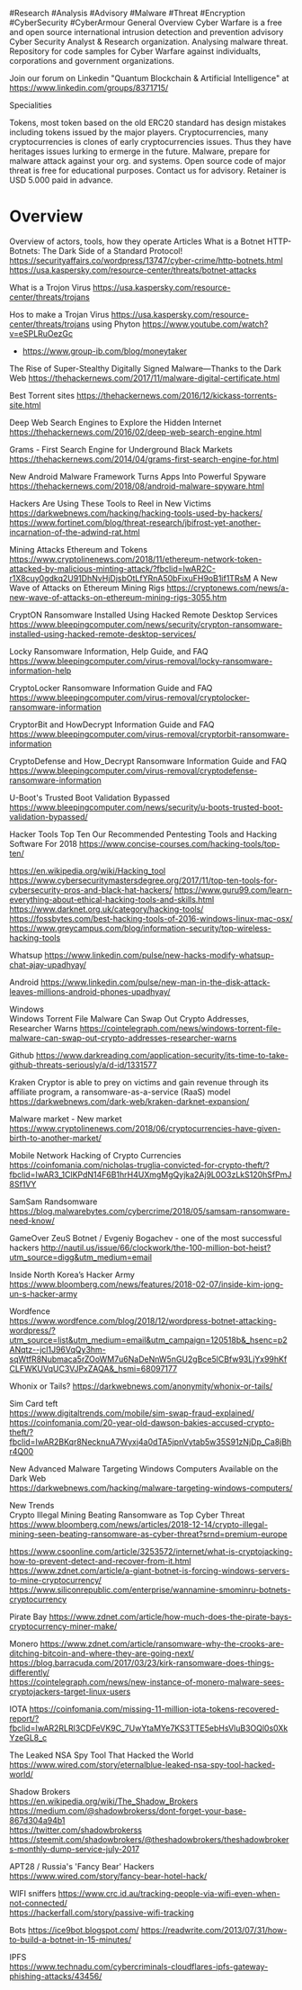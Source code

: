 #Research #Analysis #Advisory #Malware #Threat #Encryption #CyberSecurity #CyberArmour General Overview Cyber Warfare is a free and open source international intrusion detection and prevention advisory Cyber Security Analyst & Research organization. Analysing malware threat. Repository for code samples for Cyber Warfare against individualts, corporations and government organizations.

Join our forum on Linkedin "Quantum Blockchain & Artificial Intelligence" at https://www.linkedin.com/groups/8371715/

Specialities

Tokens, most token based on the old ERC20 standard has design mistakes including tokens issued by the major players.
Cryptocurrencies, many cryptocurrencies is clones of early cryptocurrencies issues. Thus they have heritages issues lurking to ermerge in the future.
Malware, prepare for malware attack against your org. and systems.
Open source code of major threat is free for educational purposes. Contact us for advisory. Retainer is USD 5.000 paid in advance.



# Overview
Overview of actors, tools, how they operate
Articles
What is a Botnet HTTP-Botnets: The Dark Side of a Standard Protocol!
https://securityaffairs.co/wordpress/13747/cyber-crime/http-botnets.html                                                            
https://usa.kaspersky.com/resource-center/threats/botnet-attacks

What is a Trojon Virus
https://usa.kaspersky.com/resource-center/threats/trojans

Hos to make a Trojan Virus
https://usa.kaspersky.com/resource-center/threats/trojans
using Phyton
https://www.youtube.com/watch?v=eSPLRuOezGc


- https://www.group-ib.com/blog/moneytaker

The Rise of Super-Stealthy Digitally Signed Malware—Thanks to the Dark Web
https://thehackernews.com/2017/11/malware-digital-certificate.html


Best Torrent sites 
https://thehackernews.com/2016/12/kickass-torrents-site.html

Deep Web Search Engines to Explore the Hidden Internet
https://thehackernews.com/2016/02/deep-web-search-engine.html

Grams - First Search Engine for Underground Black Markets
 https://thehackernews.com/2014/04/grams-first-search-engine-for.html


 
 New Android Malware Framework Turns Apps Into Powerful Spyware
https://thehackernews.com/2018/08/android-malware-spyware.html

Hackers Are Using These Tools to Reel in New Victims
https://darkwebnews.com/hacking/hacking-tools-used-by-hackers/
https://www.fortinet.com/blog/threat-research/jbifrost-yet-another-incarnation-of-the-adwind-rat.html


Mining Attacks Ethereum and Tokens                                                                                                   
https://www.cryptolinenews.com/2018/11/ethereum-network-token-attacked-by-malicious-minting-attack/?fbclid=IwAR2C-r1X8cuy0gdkq2U91DhNvHjDjsbOtLfYRnA50bFixuFH9oB1if1TRsM
A New Wave of Attacks on Ethereum Mining Rigs
https://cryptonews.com/news/a-new-wave-of-attacks-on-ethereum-mining-rigs-3055.htm



CryptON Ransomware Installed Using Hacked Remote Desktop Services
https://www.bleepingcomputer.com/news/security/crypton-ransomware-installed-using-hacked-remote-desktop-services/

Locky Ransomware Information, Help Guide, and FAQ
https://www.bleepingcomputer.com/virus-removal/locky-ransomware-information-help

CryptoLocker Ransomware Information Guide and FAQ
https://www.bleepingcomputer.com/virus-removal/cryptolocker-ransomware-information

CryptorBit and HowDecrypt Information Guide and FAQ
https://www.bleepingcomputer.com/virus-removal/cryptorbit-ransomware-information

CryptoDefense and How_Decrypt Ransomware Information Guide and FAQ
https://www.bleepingcomputer.com/virus-removal/cryptodefense-ransomware-information

U-Boot's Trusted Boot Validation Bypassed
https://www.bleepingcomputer.com/news/security/u-boots-trusted-boot-validation-bypassed/

Hacker Tools Top Ten
Our Recommended Pentesting Tools and Hacking Software For 2018
https://www.concise-courses.com/hacking-tools/top-ten/

https://en.wikipedia.org/wiki/Hacking_tool
https://www.cybersecuritymastersdegree.org/2017/11/top-ten-tools-for-cybersecurity-pros-and-black-hat-hackers/
https://www.guru99.com/learn-everything-about-ethical-hacking-tools-and-skills.html
https://www.darknet.org.uk/category/hacking-tools/
https://fossbytes.com/best-hacking-tools-of-2016-windows-linux-mac-osx/
https://www.greycampus.com/blog/information-security/top-wireless-hacking-tools

Whatsup
https://www.linkedin.com/pulse/new-hacks-modify-whatsup-chat-ajay-upadhyay/

Android
https://www.linkedin.com/pulse/new-man-in-the-disk-attack-leaves-millions-android-phones-upadhyay/


Windows                                                                                                                              
Windows Torrent File Malware Can Swap Out Crypto Addresses, Researcher Warns
https://cointelegraph.com/news/windows-torrent-file-malware-can-swap-out-crypto-addresses-researcher-warns                          



Github
https://www.darkreading.com/application-security/its-time-to-take-github-threats-seriously/a/d-id/1331577


Kraken Cryptor is able to prey on victims and gain revenue through its affiliate program, a ransomware-as-a-service (RaaS) model
https://darkwebnews.com/dark-web/kraken-darknet-expansion/

Malware market - New market
https://www.cryptolinenews.com/2018/06/cryptocurrencies-have-given-birth-to-another-market/

Mobile Network Hacking of Crypto Currencies
https://coinfomania.com/nicholas-truglia-convicted-for-crypto-theft/?fbclid=IwAR3_1ClKPdN14F6B1hrH4UXmgMgQyjka2Aj9L0O3zLkS120hSfPmJ8Sf1VY

SamSam Randsomware 
https://blog.malwarebytes.com/cybercrime/2018/05/samsam-ransomware-need-know/


GameOver ZeuS Botnet / Evgeniy Bogachev - one of the most successful hackers
http://nautil.us/issue/66/clockwork/the-100-million-bot-heist?utm_source=digg&utm_medium=email


Inside North Korea’s Hacker Army                                                                                                  
https://www.bloomberg.com/news/features/2018-02-07/inside-kim-jong-un-s-hacker-army


Wordfence                                                                                                                             
https://www.wordfence.com/blog/2018/12/wordpress-botnet-attacking-wordpress/?utm_source=list&utm_medium=email&utm_campaign=120518b&_hsenc=p2ANqtz--jcl1J96VqQy3hm-sqWtfR8Nubmaca5rZOoWM7u6NaDeNnW5nGU2gBce5lCBfw93LjYx99hKfCLFWKUVqUC3VJPxZAQA&_hsmi=68097177


Whonix or Tails?                                                                                                                   https://darkwebnews.com/anonymity/whonix-or-tails/       

Sim Card teft                                                                                                                       
https://www.digitaltrends.com/mobile/sim-swap-fraud-explained/
https://coinfomania.com/20-year-old-dawson-bakies-accused-crypto-theft/?fbclid=IwAR2BKqr8NecknuA7Wyxj4a0dTA5jpnVytab5w35S91zNjDp_Ca8jBhr4Q00


New Advanced Malware Targeting Windows Computers Available on the Dark Web                                                            
https://darkwebnews.com/hacking/malware-targeting-windows-computers/   


New Trends                                                                                                                          
Crypto Illegal Mining Beating Ransomware as Top Cyber Threat                                                                          
https://www.bloomberg.com/news/articles/2018-12-14/crypto-illegal-mining-seen-beating-ransomware-as-cyber-threat?srnd=premium-europe     

https://www.csoonline.com/article/3253572/internet/what-is-cryptojacking-how-to-prevent-detect-and-recover-from-it.html                 
https://www.zdnet.com/article/a-giant-botnet-is-forcing-windows-servers-to-mine-cryptocurrency/  
https://www.siliconrepublic.com/enterprise/wannamine-smominru-botnets-cryptocurrency 

Pirate Bay
https://www.zdnet.com/article/how-much-does-the-pirate-bays-cryptocurrency-miner-make/

Monero
https://www.zdnet.com/article/ransomware-why-the-crooks-are-ditching-bitcoin-and-where-they-are-going-next/
https://blog.barracuda.com/2017/03/23/kirk-ransomware-does-things-differently/                                                 
https://cointelegraph.com/news/new-instance-of-monero-malware-sees-cryptojackers-target-linux-users                                 

IOTA
https://coinfomania.com/missing-11-million-iota-tokens-recovered-report/?fbclid=IwAR2RLRl3CDFeVK9C_7UwYtaMYe7KS3TTE5ebHsVluB3OQl0s0XkYzeGL8_c

   
 The Leaked NSA Spy Tool That Hacked the World                                                                                 
 https://www.wired.com/story/eternalblue-leaked-nsa-spy-tool-hacked-world/                                                           
 
 Shadow Brokers                                                                                                               
 https://en.wikipedia.org/wiki/The_Shadow_Brokers                                                                                       
 https://medium.com/@shadowbrokerss/dont-forget-your-base-867d304a94b1     
 https://twitter.com/shadowbrokerss                                                                                                
 https://steemit.com/shadowbrokers/@theshadowbrokers/theshadowbrokers-monthly-dump-service-july-2017
 
 APT28 / Russia's 'Fancy Bear' Hackers                                                                                                  
 https://www.wired.com/story/fancy-bear-hotel-hack/                                                                                 
 
 
WIFI sniffers
https://www.crc.id.au/tracking-people-via-wifi-even-when-not-connected/                                                            
https://hackerfall.com/story/passive-wifi-tracking                                                                     

              
              
              

Bots
https://ice9bot.blogspot.com/
https://readwrite.com/2013/07/31/how-to-build-a-botnet-in-15-minutes/


IPFS                                                                                                                             
https://www.technadu.com/cybercriminals-cloudflares-ipfs-gateway-phishing-attacks/43456/                                       


